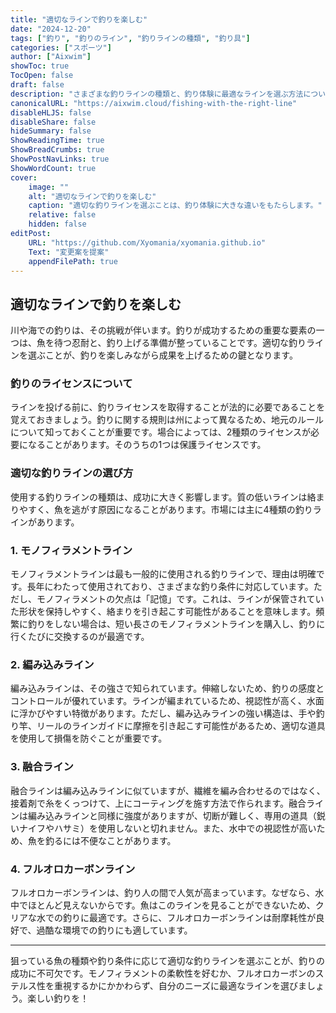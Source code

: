 ```yaml
---
title: "適切なラインで釣りを楽しむ"
date: "2024-12-20"
tags: ["釣り", "釣りのライン", "釣りラインの種類", "釣り具"]
categories: ["スポーツ"]
author: ["Aixwim"]
showToc: true
TocOpen: false
draft: false
description: "さまざまな釣りラインの種類と、釣り体験に最適なラインを選ぶ方法について学びましょう。"
canonicalURL: "https://aixwim.cloud/fishing-with-the-right-line"
disableHLJS: false
disableShare: false
hideSummary: false
ShowReadingTime: true
ShowBreadCrumbs: true
ShowPostNavLinks: true
ShowWordCount: true
cover:
    image: ""
    alt: "適切なラインで釣りを楽しむ"
    caption: "適切な釣りラインを選ぶことは、釣り体験に大きな違いをもたらします。"
    relative: false
    hidden: false
editPost:
    URL: "https://github.com/Xyomania/xyomania.github.io"
    Text: "変更案を提案"
    appendFilePath: true
---
```


## 適切なラインで釣りを楽しむ

川や海での釣りは、その挑戦が伴います。釣りが成功するための重要な要素の一つは、魚を待つ忍耐と、釣り上げる準備が整っていることです。適切な釣りラインを選ぶことが、釣りを楽しみながら成果を上げるための鍵となります。

### **釣りのライセンスについて**

ラインを投げる前に、釣りライセンスを取得することが法的に必要であることを覚えておきましょう。釣りに関する規則は州によって異なるため、地元のルールについて知っておくことが重要です。場合によっては、2種類のライセンスが必要になることがあります。そのうちの1つは保護ライセンスです。

### **適切な釣りラインの選び方**

使用する釣りラインの種類は、成功に大きく影響します。質の低いラインは絡まりやすく、魚を逃がす原因になることがあります。市場には主に4種類の釣りラインがあります。

### **1. モノフィラメントライン**

モノフィラメントラインは最も一般的に使用される釣りラインで、理由は明確です。長年にわたって使用されており、さまざまな釣り条件に対応しています。ただし、モノフィラメントの欠点は「記憶」です。これは、ラインが保管されていた形状を保持しやすく、絡まりを引き起こす可能性があることを意味します。頻繁に釣りをしない場合は、短い長さのモノフィラメントラインを購入し、釣りに行くたびに交換するのが最適です。

### **2. 編み込みライン**

編み込みラインは、その強さで知られています。伸縮しないため、釣りの感度とコントロールが優れています。ラインが編まれているため、視認性が高く、水面に浮かびやすい特徴があります。ただし、編み込みラインの強い構造は、手や釣り竿、リールのラインガイドに摩擦を引き起こす可能性があるため、適切な道具を使用して損傷を防ぐことが重要です。

### **3. 融合ライン**

融合ラインは編み込みラインに似ていますが、繊維を編み合わせるのではなく、接着剤で糸をくっつけて、上にコーティングを施す方法で作られます。融合ラインは編み込みラインと同様に強度がありますが、切断が難しく、専用の道具（鋭いナイフやハサミ）を使用しないと切れません。また、水中での視認性が高いため、魚を釣るには不便なことがあります。

### **4. フルオロカーボンライン**

フルオロカーボンラインは、釣り人の間で人気が高まっています。なぜなら、水中でほとんど見えないからです。魚はこのラインを見ることができないため、クリアな水での釣りに最適です。さらに、フルオロカーボンラインは耐摩耗性が良好で、過酷な環境での釣りにも適しています。

---

狙っている魚の種類や釣り条件に応じて適切な釣りラインを選ぶことが、釣りの成功に不可欠です。モノフィラメントの柔軟性を好むか、フルオロカーボンのステルス性を重視するかにかかわらず、自分のニーズに最適なラインを選びましょう。楽しい釣りを！
